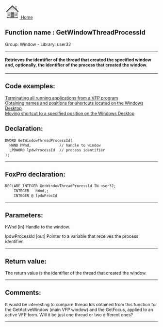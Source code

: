[<img src="../../images/home.png"> Home ](https://github.com/VFPX/Win32API)  

## Function name : GetWindowThreadProcessId
Group: Window - Library: user32    
***  


#### Retrieves the identifier of the thread that created the specified window and, optionally, the identifier of the process that created the window.
***  


## Code examples:
[Terminating all running applications from a VFP program](../../samples/sample_243.md)  
[Obtaining names and positions for shortcuts located on the Windows Desktop](../../samples/sample_579.md)  
[Moving shortcut to a specified position on the Windows Desktop](../../samples/sample_581.md)  

## Declaration:
```foxpro  
DWORD GetWindowThreadProcessId(
  HWND hWnd,             // handle to window
  LPDWORD lpdwProcessId  // process identifier
);  
```  
***  


## FoxPro declaration:
```foxpro  
DECLARE INTEGER GetWindowThreadProcessId IN user32;
	INTEGER   hWnd,;
	INTEGER @ lpdwProcId  
```  
***  


## Parameters:
hWnd 
[in] Handle to the window. 

lpdwProcessId 
[out] Pointer to a variable that receives the process identifier.   
***  


## Return value:
The return value is the identifier of the thread that created the window.   
***  


## Comments:
It would be interesting to compare thread Ids obtained from this function for the GetActiveWindow (main VFP window) and the GetFocus, applied to an active VFP form. Will it be just one thread or two different ones?  
  
***  

